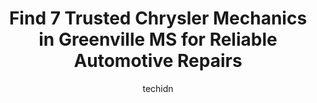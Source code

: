 ---
layout: ampstory
image: https://images.unsplash.com/photo-1568616389393-4ca37d7e129f?ixlib=rb-4.0.3&ixid=MnwxMjA3fDB8MHxwaG90by1wYWdlfHx8fGVufDB8fHx8&auto=format&fit=crop&w=640&h=853&q=80
author: techidn
featured: false
description: Looking for reliable and skilled Chrysler Mechanic in Greenville MS, USA? Your search ends here with the 7 best Chrysler Mechanic in town. With their expertise and commitment to delivering e
title: Find 7 Trusted Chrysler Mechanics in Greenville MS for Reliable Automotive Repairs
cover:
   title: Find 7 Trusted Chrysler Mechanics in Greenville MS for Reliable Automotive Repairs
   subtitle: Rickpate
   background: https://images.unsplash.com/photo-1568616389393-4ca37d7e129f?ixlib=rb-4.0.3&ixid=MnwxMjA3fDB8MHxwaG90by1wYWdlfHx8fGVufDB8fHx8&auto=format&fit=crop&w=640&h=853&q=80

pages: 
 - layout: thirds
   top: <h1>#1 Specialized Auto Glass Inc</h1>
   bottom: "<p>I love this place, the staff was wonderful and everything was done in timely matter..</p>"
   background: https://www.knot35.com/toplist/wp-content/uploads/2023/06/best-chrysler-mechanic-1-in-greenville-ms-1685841868.jpeg
   backgroundblur: true
 - layout: thirds
   top: <h1>#2 Triple D Diesel Parts & Services</h1>
   bottom: "<p>3360 US-82, Greenville, MS 38703, United States</p>"
   background: https://www.knot35.com/toplist/wp-content/uploads/2023/06/best-chrysler-mechanic-2-in-greenville-ms-1685841869.jpeg
   cta:
      link: https://www.knot35.com/toplist/find-7-trusted-chrysler-mechanics-in-greenville-ms-for-reliable-automotive-repairs/
      text: Find 7 Trusted Chrysler Mechanics in Greenville MS for Reliable Automotive Repairs
 - layout: thirds
   top: <h1>#3 Mark Moore Auto Service Inc.</h1>
   bottom: "<p>753 S Raceway Rd, Greenville, MS 38703, United States</p>"
   background: https://www.knot35.com/toplist/wp-content/uploads/2023/06/best-chrysler-mechanic-3-in-greenville-ms-1685841869.jpeg
   cta:
      link: https://www.knot35.com/toplist/find-7-trusted-chrysler-mechanics-in-greenville-ms-for-reliable-automotive-repairs/
      text: Find 7 Trusted Chrysler Mechanics in Greenville MS for Reliable Automotive Repairs
 - layout: thirds
   top: <h1>#4 Extreme Wheels & Tire Auto Services</h1>
   bottom: "<p>1533 US-82, Greenville, MS 38703, United States</p>"
   background: https://images.unsplash.com/photo-1510906594845-bc082582c8cc?ixlib=rb-4.0.3&ixid=MnwxMjA3fDB8MHxwaG90by1wYWdlfHx8fGVufDB8fHx8&auto=format&fit=crop&w=640&h=853&q=80
   cta:
      link: https://www.knot35.com/toplist/find-7-trusted-chrysler-mechanics-in-greenville-ms-for-reliable-automotive-repairs/
      text: Find 7 Trusted Chrysler Mechanics in Greenville MS for Reliable Automotive Repairs
 - layout: thirds
   top: <h1>#5 Macks Auto Repair</h1>
   bottom: "<p>715 US-82, Greenville, MS 38701, United States</p>"
   background: https://images.unsplash.com/photo-1509114397022-ed747cca3f65?ixlib=rb-4.0.3&ixid=MnwxMjA3fDB8MHxwaG90by1wYWdlfHx8fGVufDB8fHx8&auto=format&fit=crop&w=640&h=853&q=80
   cta:
      link: https://www.knot35.com/toplist/find-7-trusted-chrysler-mechanics-in-greenville-ms-for-reliable-automotive-repairs/
      text: Find 7 Trusted Chrysler Mechanics in Greenville MS for Reliable Automotive Repairs
 - layout: thirds
   top: <h1>#6 Deltas Mobile Mechanic Inc.</h1>
   bottom: "<p>564 8th St, Greenville, MS 38703, United States</p>"
   background: https://images.unsplash.com/photo-1462556791646-c201b8241a94?ixlib=rb-4.0.3&ixid=MnwxMjA3fDB8MHxwaG90by1wYWdlfHx8fGVufDB8fHx8&auto=format&fit=crop&w=640&h=853&q=80
   cta:
      link: https://www.knot35.com/toplist/find-7-trusted-chrysler-mechanics-in-greenville-ms-for-reliable-automotive-repairs/
      text: Find 7 Trusted Chrysler Mechanics in Greenville MS for Reliable Automotive Repairs
 - layout: thirds
   top: <h1>#7 A & D Auto Repair Shop</h1>
   bottom: "<p>1712 Smith St, Greenville, MS 38703, United States</p>"
   background: https://images.unsplash.com/photo-1527067829737-402993088e6b?ixlib=rb-4.0.3&ixid=MnwxMjA3fDB8MHxwaG90by1wYWdlfHx8fGVufDB8fHx8&auto=format&fit=crop&w=640&h=853&q=80
   cta:
      link: https://www.knot35.com/toplist/find-7-trusted-chrysler-mechanics-in-greenville-ms-for-reliable-automotive-repairs/
      text: Find 7 Trusted Chrysler Mechanics in Greenville MS for Reliable Automotive Repairs
 - layout: thirds
   middle: Continue reading...
   background: https://images.unsplash.com/photo-1489648022186-8f49310909a0?ixlib=rb-4.0.3&ixid=MnwxMjA3fDB8MHxwaG90by1wYWdlfHx8fGVufDB8fHx8&auto=format&fit=crop&w=640&h=853&q=80
   cta:
      link: https://www.knot35.com/toplist/find-7-trusted-chrysler-mechanics-in-greenville-ms-for-reliable-automotive-repairs/
      text: Find 7 Trusted Chrysler Mechanics in Greenville MS for Reliable Automotive Repairs
      
---